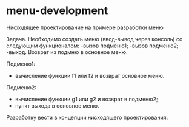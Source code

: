 # menu-development
Нисходящее проектирование на примере разработки меню

Задача.
Необходимо создать меню (ввод-вывод через консоль) со следующим функционалом:
-вызов подменю1;
-вызов подменю2;
-выход.
Возврат из подмню в основное меню.

Подменю1:
  - вычисление функции f1 или f2 и возврат основное меню.

Подменю2:
  - вычисление функции g1 или g2 и возврат в подменю2;
  - пункт выхода в основное меню.

Разработку вести в концепции нисходящего проектирования.
